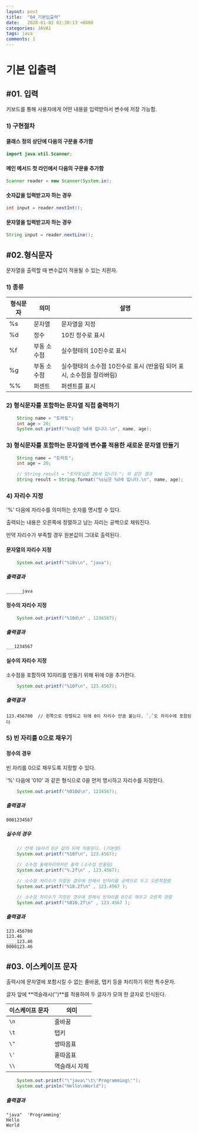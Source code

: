 ```yaml
---
layout: post
title:  "04_기본입출력"
date:   2020-01-02 02:30:13 +0800
categories: JAVA1
tags: java
comments: 1
---
```

# 기본 입출력

## #01. 입력

키보드를 통해 사용자에게 어떤 내용을 입력받아서 변수에 저장 가능함.

### 1) 구현절차

#### 클래스 정의 상단에 다음의 구문을 추가함

```java
import java.util.Scanner;
```

#### 메인 메서드 첫 라인에서 다음의 구문을 추가함

```java
Scanner reader = new Scanner(System.in);
```

#### 숫자값을 입력받고자 하는 경우

```java
int input = reader.nextInt();
```

#### 문자열을 입력받고자 하는 경우

```java
String input = reader.nextLine();
```

## #02.형식문자

문자열을 출력할 때 변수값이 적용될 수 있는 치환자.

### 1) 종류

| 형식문자 | 의미        | 설명                                                         |
| -------- | ----------- | ------------------------------------------------------------ |
| %s       | 문자열      | 문자열을 지정                                                |
| %d       | 정수        | 10진 정수로 표시                                             |
| %f       | 부동 소수점 | 실수형태의 10진수로 표시                                     |
| %g       | 부동 소수점 | 실수형태의 소수점 10진수로 표시 (반올림 되어 표시, 소수점을 잘라버림) |
| %%       | 퍼센트      | 퍼센트를 표시                                                |

### 2) 형식문자를 포함하는 문자열 직접 출력하기

```java
	String name = "토마토";
	int age = 20;
	System.out.printf("%s님은 %d세 입니다.\n", name, age);
```

### 3) 형식문자를 포함하는 문자열에 변수를 적용한 새로운 문자열 만들기

```java
	String name = "토마토";
	int age = 20;

	// String result = "토마토님은 20세 입니다."; 와 같은 결과
	String result = String.format("%s님은 %d세 입니다.\n", name, age);
```

### 4) 자리수 지정

'%' 다음에 자리수를 의미하는 숫자를 명시할 수 있다.

출력되는 내용은 오른쪽에 정렬하고 남는 자리는 공백으로 채워진다.

만약 자리수가 부족할 경우 원본값이 그대로 출력된다.

#### 문자열의 자리수 지정

```java
	System.out.printf("%10s\n", "java");
```

##### 출력결과

	______java

#### 정수의 자리수 지정

```java
	System.out.printf("%10d\n" , 1234567);
```

##### 출력결과

	___1234567

#### 실수의 자리수 지정

소수점을 포함하여 10자리를 만들기 위해 뒤에 0을 추가한다.

```java
	System.out.printf("%10f\n", 123.4567);
```

##### 출력결과

	123.456700 	// 왼쪽으로 정렬되고 뒤에 0이 자리수 만큼 붙는다. `.`도 자리수에 포함된다

### 5) 빈 자리를 0으로 채우기

#### 정수의 경우

빈 자리를 0으로 채우도록 지정할 수 있다.

'%' 다음에 '010' 과 같은 형식으로 0을 먼저 명시하고 자리수를 지정한다.

```java
	System.out.printf("%010d\n", 1234567);
```

##### 출력결과

	0001234567
	

##### 실수의 경우

```java
	// 전체 10자리 0은 값의 뒤에 적용된다. (기본형)
	System.out.printf("%10f\n", 123.4567);

	// 소수점 둘째자리까지만 출력 (소수점 반올림)
	System.out.printf("%.2f\n" , 123.4567);

	// 소수점 자리수가 지정된 경우에 한해서 빈자리를 공백으로 두고 오른쪽정렬
	System.out.printf("%10.2f\n" , 123.4567 );

	// 소수점 자리수가 지정된 경우에 한해서 빈자리를 0으로 채우고 오른쪽 정렬
	System.out.printf("%010.2f\n" , 123.4567 );

```

##### 출력결과 

	123.456700
	123.46
	____123.46
	0000123.46
	

## #03. 이스케이프 문자

출력시에 문자열에 포함시킬 수 없는 줄바꿈, 탭키 등을 처리하기 위한 특수문자.

글자 앞에 **역슬래시('\')**를 적용하여 두 글자가 모여 한 글자로 인식된다.

| 이스케이프 문자 | 의미          |
| --------------- | ------------- |
| `\n`            | 줄바꿈        |
| `\t`            | 탭키          |
| `\"`            | 쌍따옴표      |
| `\'`            | 홑따옴표      |
| `\\`            | 역슬래시 자체 |

```java
	System.out.printf("\"java\"\t\'Programming\'");
	System.out.prinln("Hello\nWorld");

```

##### 출력결과

	"java"	'Programming'
	Hello
	World
